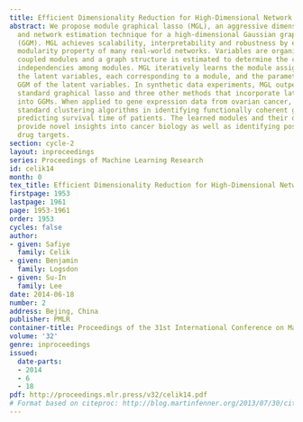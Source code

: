 ```yaml
---
title: Efficient Dimensionality Reduction for High-Dimensional Network Estimation
abstract: We propose module graphical lasso (MGL), an aggressive dimensionality reduction
  and network estimation technique for a high-dimensional Gaussian graphical model
  (GGM). MGL achieves scalability, interpretability and robustness by exploiting the
  modularity property of many real-world networks. Variables are organized into tightly
  coupled modules and a graph structure is estimated to determine the conditional
  independencies among modules. MGL iteratively learns the module assignment of variables,
  the latent variables, each corresponding to a module, and the parameters of the
  GGM of the latent variables. In synthetic data experiments, MGL outperforms the
  standard graphical lasso and three other methods that incorporate latent variables
  into GGMs. When applied to gene expression data from ovarian cancer, MGL outperforms
  standard clustering algorithms in identifying functionally coherent gene sets and
  predicting survival time of patients. The learned modules and their dependencies
  provide novel insights into cancer biology as well as identifying possible novel
  drug targets.
section: cycle-2
layout: inproceedings
series: Proceedings of Machine Learning Research
id: celik14
month: 0
tex_title: Efficient Dimensionality Reduction for High-Dimensional Network Estimation
firstpage: 1953
lastpage: 1961
page: 1953-1961
order: 1953
cycles: false
author:
- given: Safiye
  family: Celik
- given: Benjamin
  family: Logsdon
- given: Su-In
  family: Lee
date: 2014-06-18
number: 2
address: Bejing, China
publisher: PMLR
container-title: Proceedings of the 31st International Conference on Machine Learning
volume: '32'
genre: inproceedings
issued:
  date-parts:
  - 2014
  - 6
  - 18
pdf: http://proceedings.mlr.press/v32/celik14.pdf
# Format based on citeproc: http://blog.martinfenner.org/2013/07/30/citeproc-yaml-for-bibliographies/
---
```

